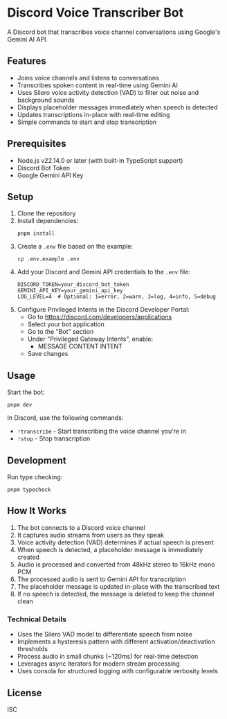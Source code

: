 # Discord Voice Transcriber Bot

A Discord bot that transcribes voice channel conversations using Google's Gemini AI API.

## Features

- Joins voice channels and listens to conversations
- Transcribes spoken content in real-time using Gemini AI
- Uses Silero voice activity detection (VAD) to filter out noise and background sounds
- Displays placeholder messages immediately when speech is detected
- Updates transcriptions in-place with real-time editing
- Simple commands to start and stop transcription

## Prerequisites

- Node.js v22.14.0 or later (with built-in TypeScript support)
- Discord Bot Token
- Google Gemini API Key

## Setup

1. Clone the repository
2. Install dependencies:
   ```
   pnpm install
   ```
3. Create a `.env` file based on the example:
   ```
   cp .env.example .env
   ```
4. Add your Discord and Gemini API credentials to the `.env` file:
   ```
   DISCORD_TOKEN=your_discord_bot_token
   GEMINI_API_KEY=your_gemini_api_key
   LOG_LEVEL=4  # Optional: 1=error, 2=warn, 3=log, 4=info, 5=debug
   ```
5. Configure Privileged Intents in the Discord Developer Portal:
   - Go to https://discord.com/developers/applications
   - Select your bot application
   - Go to the "Bot" section
   - Under "Privileged Gateway Intents", enable:
     - MESSAGE CONTENT INTENT
   - Save changes

## Usage

Start the bot:
```
pnpm dev
```

In Discord, use the following commands:
- `!transcribe` - Start transcribing the voice channel you're in
- `!stop` - Stop transcription

## Development

Run type checking:
```
pnpm typecheck
```

## How It Works

1. The bot connects to a Discord voice channel
2. It captures audio streams from users as they speak
3. Voice activity detection (VAD) determines if actual speech is present
4. When speech is detected, a placeholder message is immediately created
5. Audio is processed and converted from 48kHz stereo to 16kHz mono PCM
6. The processed audio is sent to Gemini API for transcription
7. The placeholder message is updated in-place with the transcribed text
8. If no speech is detected, the message is deleted to keep the channel clean

### Technical Details

- Uses the Silero VAD model to differentiate speech from noise
- Implements a hysteresis pattern with different activation/deactivation thresholds
- Process audio in small chunks (~120ms) for real-time detection
- Leverages async iterators for modern stream processing
- Uses consola for structured logging with configurable verbosity levels

## License

ISC